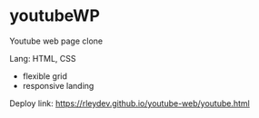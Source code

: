 # youtubeWP

Youtube web page clone 

Lang: HTML, CSS

- flexible grid
- responsive landing

Deploy link: https://rleydev.github.io/youtube-web/youtube.html
